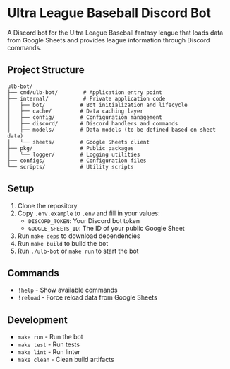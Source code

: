 # Ultra League Baseball Discord Bot

A Discord bot for the Ultra League Baseball fantasy league that loads data from Google Sheets and provides league information through Discord commands.

## Project Structure

```
ulb-bot/
├── cmd/ulb-bot/        # Application entry point
├── internal/           # Private application code
│   ├── bot/           # Bot initialization and lifecycle
│   ├── cache/         # Data caching layer
│   ├── config/        # Configuration management
│   ├── discord/       # Discord handlers and commands
│   ├── models/        # Data models (to be defined based on sheet data)
│   └── sheets/        # Google Sheets client
├── pkg/               # Public packages
│   └── logger/        # Logging utilities
├── configs/           # Configuration files
└── scripts/           # Utility scripts
```

## Setup

1. Clone the repository
2. Copy `.env.example` to `.env` and fill in your values:
   - `DISCORD_TOKEN`: Your Discord bot token
   - `GOOGLE_SHEETS_ID`: The ID of your public Google Sheet
3. Run `make deps` to download dependencies
4. Run `make build` to build the bot
5. Run `./ulb-bot` or `make run` to start the bot

## Commands

- `!help` - Show available commands
- `!reload` - Force reload data from Google Sheets

## Development

- `make run` - Run the bot
- `make test` - Run tests
- `make lint` - Run linter
- `make clean` - Clean build artifacts
